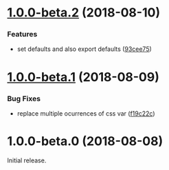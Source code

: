 <a name="1.0.0-beta.2"></a>
# [1.0.0-beta.2](https://github.com/ramasilveyra/templatize-css/compare/v1.0.0-beta.1...v1.0.0-beta.2) (2018-08-10)


### Features

* set defaults and also export defaults ([93cee75](https://github.com/ramasilveyra/templatize-css/commit/93cee75))



<a name="1.0.0-beta.1"></a>
# [1.0.0-beta.1](https://github.com/ramasilveyra/templatize-css/compare/v1.0.0-beta.0...v1.0.0-beta.1) (2018-08-09)


### Bug Fixes

* replace multiple ocurrences of css var ([f19c22c](https://github.com/ramasilveyra/templatize-css/commit/f19c22c))



<a name="1.0.0-beta.0"></a>
# 1.0.0-beta.0 (2018-08-08)

Initial release.

